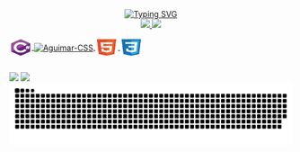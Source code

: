 <div align="center">
<a href="https://git.io/typing-svg"><img src="https://readme-typing-svg.demolab.com?font=Fira+Code&weight=1000&size=30&duration=3000&pause=1000&color=9B9BFE&vCenter=true&width=440&lines=+Trabalhando+e+estudando...;24+horas+por+dia+%3A(" alt="Typing SVG" /></a>
</div>

<div align="center">
  <a href="https://github.com/aguimarfilh0">
  <img height="180em" src="https://github-readme-stats.vercel.app/api?username=aguimarfilh0&show_icons=true&theme=tokyonight&include_all_commits=true&count_private=true"/>
  <img height="180em" src="https://github-readme-stats.vercel.app/api/top-langs/?username=aguimarfilh0&layout=compact&langs_count=7&theme=tokyonight"/>
</div>

<div style="display: inline_block"><br>
  <img align="center" alt="Aguimar-Csharp" height="30" width="40" src="https://raw.githubusercontent.com/devicons/devicon/master/icons/csharp/csharp-original.svg">
  <img align="center" alt="Aguimar-CSS" height="33" width="33" src="https://img.icons8.com/?size=100&id=40670&format=png&color=000000">
  <img align="center" alt="Aguimar-HTML" height="30" width="40" src="https://raw.githubusercontent.com/devicons/devicon/master/icons/html5/html5-original.svg">
  <img align="center" alt="Aguimar-CSS" height="30" width="40" src="https://raw.githubusercontent.com/devicons/devicon/master/icons/css3/css3-original.svg">
  <!-- <img align="center" alt="Aguimar-Js" height="30" width="40" src="https://raw.githubusercontent.com/devicons/devicon/master/icons/javascript/javascript-plain.svg"> -->
</div>

##

<div>  
  <a href = "mailto:aguimarfilho2308@gmail.com"><img src="https://img.shields.io/badge/-Gmail-%23333?style=for-the-badge&logo=gmail&logoColor=white" target="_blank"></a>
  <a href="https://www.linkedin.com/in/aguimar-filho/" target="_blank"><img src="https://img.shields.io/badge/-LinkedIn-%230077B5?style=for-the-badge&logo=linkedin&logoColor=white" target="_blank"></a> 
</div>

<picture align="center">
  <source media="(prefers-color-scheme: dark)" srcset="https://raw.githubusercontent.com/mari4souza/mari4souza/output/github-contribution-grid-snake-dark.svg">
  <source media="(prefers-color-scheme: light)" srcset="https://raw.githubusercontent.com/mari4souza/mari4souza/output/github-contribution-grid-snake-dark.svg">
  <img align="center" alt="github contribution grid snake animation" src="https://raw.githubusercontent.com/mari4souza/mari4souza/output/github-contribution-grid-snake.svg">
</picture>
